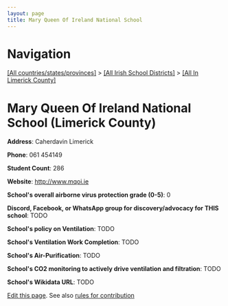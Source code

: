 ```yaml
---
layout: page
title: Mary Queen Of Ireland National School
---
```

# Navigation

[[All countries/states/provinces]](../../..) > [[All Irish School Districts]](../..) > [[All In Limerick County]](..)

# Mary Queen Of Ireland National School (Limerick County)

**Address**: Caherdavin Limerick

**Phone**: 061 454149

**Student Count**: 286

**Website**: <http://www.mqoi.ie>

**School's overall airborne virus protection grade (0-5)**: 0

**Discord, Facebook, or WhatsApp group for discovery/advocacy for THIS school**: TODO

**School's policy on Ventilation**: TODO

**School's Ventilation Work Completion**: TODO

**School's Air-Purification**: TODO

**School's CO2 monitoring to actively drive ventilation and filtration**: TODO

**School's Wikidata URL**: TODO


[Edit this page](https://github.com/ventilate-schools/Ireland/edit/main/./Limerick_County/Mary_Queen_Of_Ireland_National_School.md). See also [rules for contribution](../../../contribution-rules/)
